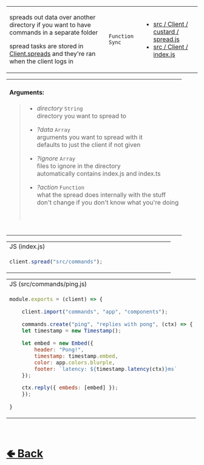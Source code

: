 <table>
<tr><td>

spreads out data over another directory if you want to have commands in a separate folder<br>

spread tasks are stored in [Client.spreads](https://github.com/paishee/noscord.js/wiki/Client.spreads) and they're ran when the client logs in<br>

</td><td> 

`Function` `Sync`

</td><td>

- [src / Client / custard / spread.js](https://github.com/paishee/noscord.js/blob/main/src/Client/custard/spread.js)
- [src / Client / index.js](https://github.com/paishee/noscord.js/blob/main/src/Client/index.js)

</td></tr>

</table>

<table>
<tr>

<td>

#### Arguments:
> - *directory* `String`<br>
> directory you want to spread to<br>
>
> - *?data* `Array`<br>
> arguments you want to spread with it<br>defaults to just the client if not given<br>
>
> - *?ignore* `Array`<br>
> files to ignore in the directory<br>automatically contains index.js and index.ts<br>
>
> - *?action* `Function`<br>
> what the spread does internally with the stuff<br>don't change if you don't know what you're doing
> <br>

<br>

</td>

</table>

<table>

<tr><td> JS (index.js) </td></tr>

<tr><td>

```js
client.spread("src/commands");                     
```

</td></tr></table>


<table>

<tr><td> JS (src/commands/ping.js) </td></tr>

<tr><td>

```js
module.exports = (client) => {	

    client.import("commands", "app", "components");

    commands.create("ping", "replies with pong", (ctx) => {
	let timestamp = new Timestamp();

	let embed = new Embed({
		header: "Pong!",
		timestamp: timestamp.embed,
		color: app.colors.blurple,
		footer: `latency: ${timestamp.latency(ctx)}ms`
	});

	ctx.reply({ embeds: [embed] });
    });
	
}
```

</td></tr>
</table>

<br> <h1> [🢀 Back](https://github.com/paishee/noscord.js/wiki/Client-Elements) </h1>